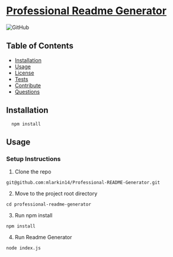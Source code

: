 
  # [Professional Readme Generator](https://github.com/mlarkin14/Professional-README-Generator)
  
  ![GitHub](https://img.shields.io/github/license/mlarkin14/Professional-README-Generator?style=plastic)
  
  ## Table of Contents
  * [Installation](##Installation)
  * [Usage](##Usage)
  * [License](##License)
  * [Tests](##Tests) 
  * [Contribute](##Contribute)
  * [Questions](##Questions)
  
  ## Installation
  ```shell
    npm install
  ```
  
  
  ## Usage

  ### Setup Instructions

  1. Clone the repo

  ```shell
  git@github.com:mlarkin14/Professional-README-Generator.git
  ```

  2. Move to the project root directory

```shell
cd professional-readme-generator
```

3. Run npm install

```shell
npm install
```

4. Run Readme Generator

```shell
node index.js
```